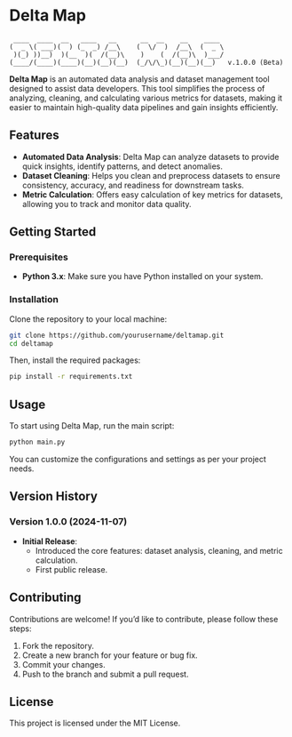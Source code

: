 
# Delta Map
```
 ____  ____  __   ____   __      __  __    __    ____ 
(  _ \( ___)(  ) (_  _) /__\    (  \/  )  /__\  (  _ \
 )(_) ))__)  )(__  )(  /(__)\    )    (  /(__)\  )___/
(____/(____)(____)(__)(__)(__)  (_/\/\_)(__)(__)(__)   v.1.0.0 (Beta)
```

**Delta Map** is an automated data analysis and dataset management tool designed to assist data developers. This tool simplifies the process of analyzing, cleaning, and calculating various metrics for datasets, making it easier to maintain high-quality data pipelines and gain insights efficiently.

## Features

- **Automated Data Analysis**: Delta Map can analyze datasets to provide quick insights, identify patterns, and detect anomalies.
- **Dataset Cleaning**: Helps you clean and preprocess datasets to ensure consistency, accuracy, and readiness for downstream tasks.
- **Metric Calculation**: Offers easy calculation of key metrics for datasets, allowing you to track and monitor data quality.

## Getting Started

### Prerequisites

- **Python 3.x**: Make sure you have Python installed on your system.

### Installation

Clone the repository to your local machine:

```bash
git clone https://github.com/yourusername/deltamap.git
cd deltamap
```

Then, install the required packages:

```bash
pip install -r requirements.txt
```

## Usage

To start using Delta Map, run the main script:

```bash
python main.py
```

You can customize the configurations and settings as per your project needs.

## Version History

### Version 1.0.0 (2024-11-07)
- **Initial Release**: 
  - Introduced the core features: dataset analysis, cleaning, and metric calculation.
  - First public release.


## Contributing

Contributions are welcome! If you’d like to contribute, please follow these steps:

1. Fork the repository.
2. Create a new branch for your feature or bug fix.
3. Commit your changes.
4. Push to the branch and submit a pull request.

## License

This project is licensed under the MIT License.

